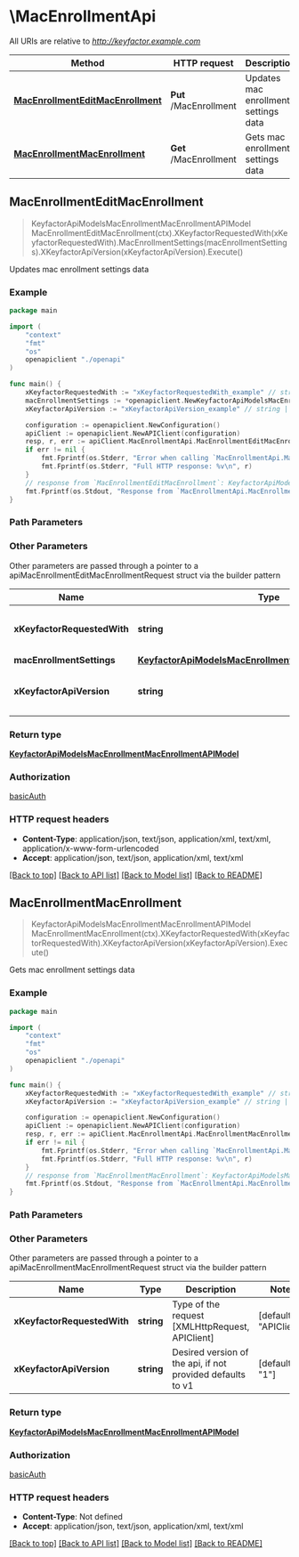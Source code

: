 # \MacEnrollmentApi

All URIs are relative to *http://keyfactor.example.com*

Method | HTTP request | Description
------------- | ------------- | -------------
[**MacEnrollmentEditMacEnrollment**](MacEnrollmentApi.md#MacEnrollmentEditMacEnrollment) | **Put** /MacEnrollment | Updates mac enrollment settings data
[**MacEnrollmentMacEnrollment**](MacEnrollmentApi.md#MacEnrollmentMacEnrollment) | **Get** /MacEnrollment | Gets mac enrollment settings data



## MacEnrollmentEditMacEnrollment

> KeyfactorApiModelsMacEnrollmentMacEnrollmentAPIModel MacEnrollmentEditMacEnrollment(ctx).XKeyfactorRequestedWith(xKeyfactorRequestedWith).MacEnrollmentSettings(macEnrollmentSettings).XKeyfactorApiVersion(xKeyfactorApiVersion).Execute()

Updates mac enrollment settings data

### Example

```go
package main

import (
    "context"
    "fmt"
    "os"
    openapiclient "./openapi"
)

func main() {
    xKeyfactorRequestedWith := "xKeyfactorRequestedWith_example" // string | Type of the request [XMLHttpRequest, APIClient] (default to "APIClient")
    macEnrollmentSettings := *openapiclient.NewKeyfactorApiModelsMacEnrollmentMacEnrollmentAPIModel() // KeyfactorApiModelsMacEnrollmentMacEnrollmentAPIModel | 
    xKeyfactorApiVersion := "xKeyfactorApiVersion_example" // string | Desired version of the api, if not provided defaults to v1 (optional) (default to "1")

    configuration := openapiclient.NewConfiguration()
    apiClient := openapiclient.NewAPIClient(configuration)
    resp, r, err := apiClient.MacEnrollmentApi.MacEnrollmentEditMacEnrollment(context.Background()).XKeyfactorRequestedWith(xKeyfactorRequestedWith).MacEnrollmentSettings(macEnrollmentSettings).XKeyfactorApiVersion(xKeyfactorApiVersion).Execute()
    if err != nil {
        fmt.Fprintf(os.Stderr, "Error when calling `MacEnrollmentApi.MacEnrollmentEditMacEnrollment``: %v\n", err)
        fmt.Fprintf(os.Stderr, "Full HTTP response: %v\n", r)
    }
    // response from `MacEnrollmentEditMacEnrollment`: KeyfactorApiModelsMacEnrollmentMacEnrollmentAPIModel
    fmt.Fprintf(os.Stdout, "Response from `MacEnrollmentApi.MacEnrollmentEditMacEnrollment`: %v\n", resp)
}
```

### Path Parameters



### Other Parameters

Other parameters are passed through a pointer to a apiMacEnrollmentEditMacEnrollmentRequest struct via the builder pattern


Name | Type | Description  | Notes
------------- | ------------- | ------------- | -------------
 **xKeyfactorRequestedWith** | **string** | Type of the request [XMLHttpRequest, APIClient] | [default to &quot;APIClient&quot;]
 **macEnrollmentSettings** | [**KeyfactorApiModelsMacEnrollmentMacEnrollmentAPIModel**](KeyfactorApiModelsMacEnrollmentMacEnrollmentAPIModel.md) |  | 
 **xKeyfactorApiVersion** | **string** | Desired version of the api, if not provided defaults to v1 | [default to &quot;1&quot;]

### Return type

[**KeyfactorApiModelsMacEnrollmentMacEnrollmentAPIModel**](KeyfactorApiModelsMacEnrollmentMacEnrollmentAPIModel.md)

### Authorization

[basicAuth](../README.md#basicAuth)

### HTTP request headers

- **Content-Type**: application/json, text/json, application/xml, text/xml, application/x-www-form-urlencoded
- **Accept**: application/json, text/json, application/xml, text/xml

[[Back to top]](#) [[Back to API list]](../README.md#documentation-for-api-endpoints)
[[Back to Model list]](../README.md#documentation-for-models)
[[Back to README]](../README.md)


## MacEnrollmentMacEnrollment

> KeyfactorApiModelsMacEnrollmentMacEnrollmentAPIModel MacEnrollmentMacEnrollment(ctx).XKeyfactorRequestedWith(xKeyfactorRequestedWith).XKeyfactorApiVersion(xKeyfactorApiVersion).Execute()

Gets mac enrollment settings data

### Example

```go
package main

import (
    "context"
    "fmt"
    "os"
    openapiclient "./openapi"
)

func main() {
    xKeyfactorRequestedWith := "xKeyfactorRequestedWith_example" // string | Type of the request [XMLHttpRequest, APIClient] (default to "APIClient")
    xKeyfactorApiVersion := "xKeyfactorApiVersion_example" // string | Desired version of the api, if not provided defaults to v1 (optional) (default to "1")

    configuration := openapiclient.NewConfiguration()
    apiClient := openapiclient.NewAPIClient(configuration)
    resp, r, err := apiClient.MacEnrollmentApi.MacEnrollmentMacEnrollment(context.Background()).XKeyfactorRequestedWith(xKeyfactorRequestedWith).XKeyfactorApiVersion(xKeyfactorApiVersion).Execute()
    if err != nil {
        fmt.Fprintf(os.Stderr, "Error when calling `MacEnrollmentApi.MacEnrollmentMacEnrollment``: %v\n", err)
        fmt.Fprintf(os.Stderr, "Full HTTP response: %v\n", r)
    }
    // response from `MacEnrollmentMacEnrollment`: KeyfactorApiModelsMacEnrollmentMacEnrollmentAPIModel
    fmt.Fprintf(os.Stdout, "Response from `MacEnrollmentApi.MacEnrollmentMacEnrollment`: %v\n", resp)
}
```

### Path Parameters



### Other Parameters

Other parameters are passed through a pointer to a apiMacEnrollmentMacEnrollmentRequest struct via the builder pattern


Name | Type | Description  | Notes
------------- | ------------- | ------------- | -------------
 **xKeyfactorRequestedWith** | **string** | Type of the request [XMLHttpRequest, APIClient] | [default to &quot;APIClient&quot;]
 **xKeyfactorApiVersion** | **string** | Desired version of the api, if not provided defaults to v1 | [default to &quot;1&quot;]

### Return type

[**KeyfactorApiModelsMacEnrollmentMacEnrollmentAPIModel**](KeyfactorApiModelsMacEnrollmentMacEnrollmentAPIModel.md)

### Authorization

[basicAuth](../README.md#basicAuth)

### HTTP request headers

- **Content-Type**: Not defined
- **Accept**: application/json, text/json, application/xml, text/xml

[[Back to top]](#) [[Back to API list]](../README.md#documentation-for-api-endpoints)
[[Back to Model list]](../README.md#documentation-for-models)
[[Back to README]](../README.md)

